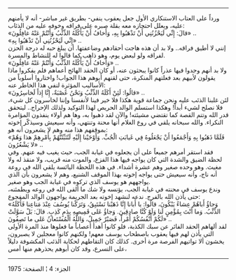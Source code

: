 ------------------------------------------------------------------------

ورداً على العتاب الاستنكاري الأول جعل يعقوب ينفي- بطريق غير مباشر- أنه لا
يأمنهم عليه، ويعلل احتجازه معه بقلة صبره على فراقه وخوفه عليه من
الذئاب:  
«قالَ: إِنِّي لَيَحْزُنُنِي أَنْ تَذْهَبُوا بِهِ، وَأَخافُ أَنْ يَأْكُلَهُ الذِّئْبُ وَأَنْتُمْ عَنْهُ غافِلُونَ»
..  
«إِنِّي لَيَحْزُنُنِي أَنْ تَذْهَبُوا بِهِ» ..  
إنني لا أطيق فراقه.. ولا بد أن هذه هاجت أحقادهم وضاعفتها. أن يبلغ حبه له
درجة الحزن لفراقه ولو لبعض يوم، وهو ذاهب كما قالوا له للنشاط والمسرة.  
«وَأَخافُ أَنْ يَأْكُلَهُ الذِّئْبُ وَأَنْتُمْ عَنْهُ غافِلُونَ» ..  
ولا بد أنهم وجدوا فيها عذراً كانوا يبحثون عنه، أو كان الحقد الهائج أعماهم
فلم يفكروا ماذا يقولون لأبيهم بعد فعلتهم المنكرة، حتى لقنهم أبوهم هذا
الجواب! واختاروا أسلوباً من الأساليب المؤثرة لنفي هذا الخاطر عنه:  
«قالُوا: لَئِنْ أَكَلَهُ الذِّئْبُ وَنَحْنُ عُصْبَةٌ، إِنَّا إِذاً لَخاسِرُونَ» ..  
لئن غلبنا الذئب عليه ونحن جماعة قوية هكذا فلا خير فينا لأنفسنا وإننا
لخاسرون كل شيء، فلا نصلح لشيء أبداً! وهكذا استسلم الوالد الحريص لهذا
التوكيد ولذلك الإحراج.. ليتحقق قدر الله وتتم القصة كما تقتضي مشيئته!
والآن لقد ذهبوا به، وها هم أولاء ينفذون المؤامرة النكراء. والله سبحانه
يلقي في روع الغلام أنها محنة وتنتهي، وأنه سيعيش وسيذكّر إخوته بموقفهم هذا
منه وهم لا يشعرون أنه هو:  
«فَلَمَّا ذَهَبُوا بِهِ وَأَجْمَعُوا أَنْ يَجْعَلُوهُ فِي غَيابَتِ الْجُبِّ. وَأَوْحَيْنا إِلَيْهِ لَتُنَبِّئَنَّهُمْ
بِأَمْرِهِمْ هذا وَهُمْ لا يَشْعُرُونَ» ..  
فقد استقر أمرهم جميعاً على أن يجعلوه في غيابة الجب، حيث يغيب فيه عنهم.
وفي لحظة الضيق والشدة التي كان يواجه فيها هذا الفزع، والموت منه قريب،
ولا منقذ له ولا مغيث. وهو وحده صغير وهم عشرة أشداء. في هذه اللحظة
اليائسة يلقي الله في روعة أنه ناج، وأنه سيعيش حتى يواجه إخوته بهذا
الموقف الشنيع، وهم لا يشعرون بأن الذي يواجههم هو يوسف الذي تركوه في
غيابة الجب وهو صغير.  
وندع يوسف في محنته في غيابة الجب، يؤنسه ولا شك ما ألقى الله في روعه
ويطمئنه، حتى يأذن الله بالفرج. ندعه لنشهد إخوته بعد الجريمة يواجهون
الوالد المفجوع:  
«وَجاؤُ أَباهُمْ عِشاءً يَبْكُونَ، قالُوا: يا أَبانا إِنَّا ذَهَبْنا نَسْتَبِقُ، وَتَرَكْنا يُوسُفَ عِنْدَ
مَتاعِنا فَأَكَلَهُ الذِّئْبُ. وَما أَنْتَ بِمُؤْمِنٍ لَنا وَلَوْ كُنَّا صادِقِينَ. وَجاؤُ عَلى قَمِيصِهِ بِدَمٍ
كَذِبٍ. قالَ: بَلْ سَوَّلَتْ لَكُمْ أَنْفُسُكُمْ أَمْراً، فَصَبْرٌ جَمِيلٌ، وَاللَّهُ الْمُسْتَعانُ عَلى ما
تَصِفُونَ» ..  
لقد ألهاهم الحقد الفائر عن سبك الكذبة، فلو كانوا أهدأ أعصاباً ما فعلوها
منذ المرة الأولى التي يأذن لهم فيها يعقوب باصطحاب يوسف معهم! ولكنهم
كانوا معجلين لا يصبرون، يخشون ألا تواتيهم الفرصة مرة أخرى. كذلك كان
التقاطهم لحكاية الذئب المكشوفة دليلاً على التسرع، وقد كان أبوهم يحذرهم
منها أمس،

------------------------------------------------------------------------

الجزء: 4 ¦ الصفحة: 1975
